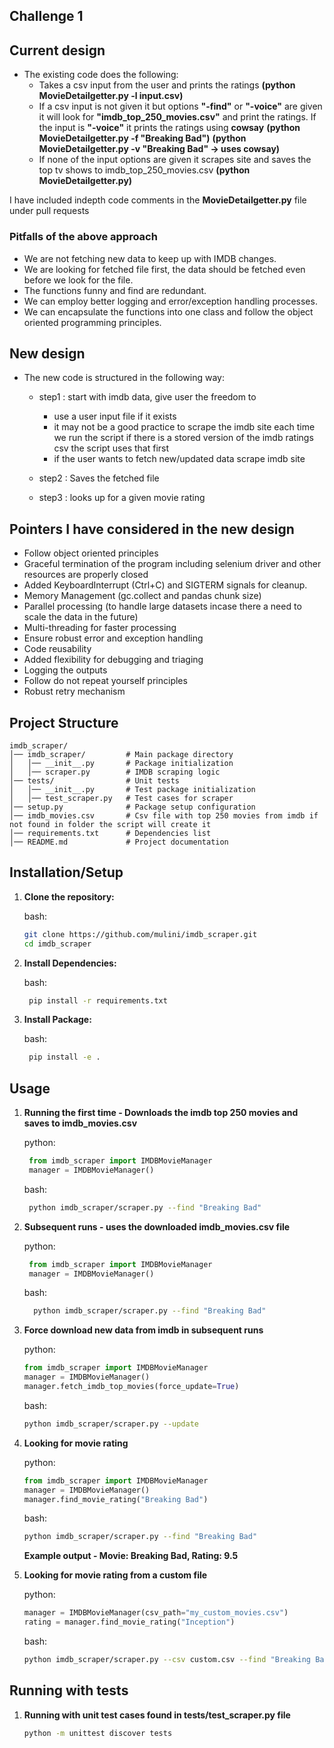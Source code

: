 ## Challenge 1

## Current design

- The existing code does the following:
    - Takes a csv input from the user and prints the ratings **(python MovieDetailgetter.py -l input.csv)**
    - If a csv input is not given it but options **"-find"** or **"-voice"** are given it will look for **"imdb_top_250_movies.csv"** and print the ratings. If the input is **"-voice"** it prints the ratings using **cowsay** **(python MovieDetailgetter.py -f "Breaking Bad")** **(python MovieDetailgetter.py -v "Breaking Bad" -> uses cowsay)**
    - If none of the input options are given it scrapes site and saves the top tv shows to imdb_top_250_movies.csv **(python MovieDetailgetter.py)**


I have included indepth code comments in the **MovieDetailgetter.py** file under pull requests

### Pitfalls of the above approach

- We are not fetching new data to keep up with IMDB changes.
- We are looking for fetched file first, the data should be fetched even before we look for the file.
- The functions funny and find are redundant.
- We can employ better logging and error/exception handling processes.
- We can encapsulate the functions into one class and follow the object oriented programming principles.



## New design

- The new code is structured in the following way:
    - step1 : start with imdb data, give user the freedom to
      - use a user input file if it exists
      - it may not be a good practice to scrape the imdb site each time we run the script if there is a stored version of the imdb ratings csv the script uses that first
      - if the user wants to fetch new/updated data scrape imdb site
        
      
    - step2 : Saves the fetched file
    - step3 : looks up for a given movie rating
 

## Pointers I have considered in the new design

- Follow object oriented principles
- Graceful termination of the program including selenium driver and other resources are properly closed
- Added KeyboardInterrupt (Ctrl+C) and SIGTERM signals for cleanup.
- Memory Management (gc.collect and pandas chunk size)
- Parallel processing (to handle large datasets incase there a need to scale the data in the future)
- Multi-threading for faster processing
- Ensure robust error and exception handling
- Code reusability
- Added flexibility for debugging and triaging
- Logging the outputs
- Follow do not repeat yourself principles
- Robust retry mechanism


## Project Structure


```
imdb_scraper/
│── imdb_scraper/         # Main package directory
│   │── __init__.py       # Package initialization
│   │── scraper.py        # IMDB scraping logic
│── tests/                # Unit tests
│   │── __init__.py       # Test package initialization
│   │── test_scraper.py   # Test cases for scraper
│── setup.py              # Package setup configuration
│── imdb_movies.csv       # Csv file with top 250 movies from imdb if not found in folder the script will create it
│── requirements.txt      # Dependencies list
│── README.md             # Project documentation
```

## Installation/Setup

1. **Clone the repository:**

   bash:
   
   ```bash
   git clone https://github.com/mulini/imdb_scraper.git
   cd imdb_scraper
   ```
3. **Install Dependencies:**

   bash:
   
   ```bash
    pip install -r requirements.txt
    ```
5. **Install Package:**

   bash:
   
   ```bash
    pip install -e .
   ```

## Usage

1. **Running the first time - Downloads the imdb top 250 movies and saves to imdb_movies.csv**

   python:
   
   ```python
    from imdb_scraper import IMDBMovieManager
    manager = IMDBMovieManager()
   ```


   bash:

   ```bash
    python imdb_scraper/scraper.py --find "Breaking Bad"
   ```

2. **Subsequent runs - uses the downloaded imdb_movies.csv file**

   python:
   
   ```python
    from imdb_scraper import IMDBMovieManager
    manager = IMDBMovieManager()
   ```

    bash:
   
    ```bash
      python imdb_scraper/scraper.py --find "Breaking Bad"
    ```
3. **Force download new data from imdb in subsequent runs**

    python:
    ```python
    from imdb_scraper import IMDBMovieManager
    manager = IMDBMovieManager()
    manager.fetch_imdb_top_movies(force_update=True)
    ```
    bash:
   
    ```bash
    python imdb_scraper/scraper.py --update
    ```
    
5. **Looking for movie rating**

   python:
   ```python
   from imdb_scraper import IMDBMovieManager
   manager = IMDBMovieManager()
   manager.find_movie_rating("Breaking Bad")
    ```
   bash:
   
   ```bash
   python imdb_scraper/scraper.py --find "Breaking Bad"
   ```
   
   **Example output - Movie: Breaking Bad, Rating: 9.5**

7. **Looking for movie rating from a custom file**

   python:
   ```python
   manager = IMDBMovieManager(csv_path="my_custom_movies.csv")
   rating = manager.find_movie_rating("Inception")
   ```
   bash:
   ```bash
   python imdb_scraper/scraper.py --csv custom.csv --find "Breaking Bad"
   ```
## Running with tests

1. **Running with unit test cases found in tests/test_scraper.py file**

   ```bash
   python -m unittest discover tests
   ```

